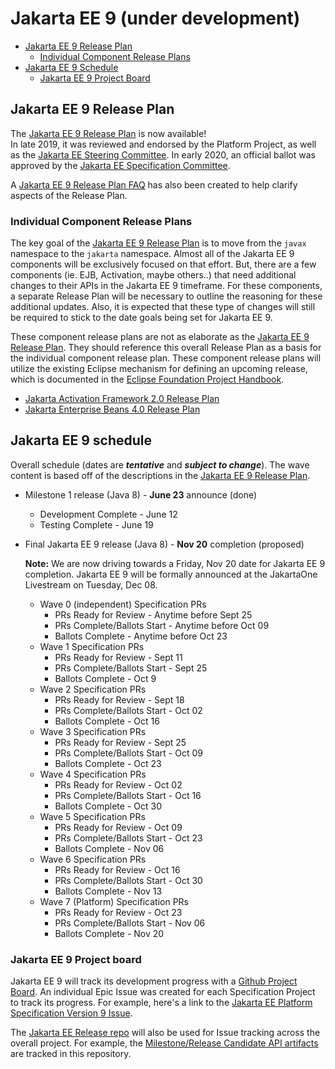 # Jakarta EE 9 (under development)

- [Jakarta EE 9 Release Plan](#jakarta-ee-9-release-plan)
    - [Individual Component Release Plans](#individual-component-release-plans)
- [Jakarta EE 9 Schedule](#jakarta-ee-9-schedule)
    - [Jakarta EE 9 Project Board](#jakarta-ee-9-project-board)

## Jakarta EE 9 Release Plan

The [Jakarta EE 9 Release Plan](JakartaEE9ReleasePlan) is now available!  
In late 2019, it was reviewed and endorsed by the Platform Project, as well as the [Jakarta EE Steering Committee](https://jakarta.ee/meeting_minutes/steering_committee/minutes-december-17-2019.pdf).
In early 2020, an official ballot was approved by the [Jakarta EE Specification Committee](https://www.eclipse.org/lists/jakarta.ee-spec/msg00574.html).

A [Jakarta EE 9 Release Plan FAQ](https://eclipse-ee4j.github.io/jakartaee-platform/jakartaee9/JakartaEE9ReleasePlanFAQ) has also been created to help clarify aspects of the Release Plan.

### Individual Component Release Plans

The key goal of the [Jakarta EE 9 Release Plan](JakartaEE9ReleasePlan) is to move from the `javax` namespace to the `jakarta` namespace.
Almost all of the Jakarta EE 9 components will be exclusively focused on that effort.
But, there are a few components (ie. EJB, Activation, maybe others..) that need additional changes to their APIs in the Jakarta EE 9 timeframe.
For these components, a separate Release Plan will be necessary to outline the reasoning for these additional updates.
Also, it is expected that these type of changes will still be required to stick to the date goals being set for Jakarta EE 9.

These component release plans are not as elaborate as the [Jakarta EE 9 Release Plan](JakartaEE9ReleasePlan).
They should reference this overall Release Plan as a basis for the individual component release plan.
These component release plans will utilize the existing Eclipse mechanism for defining an upcoming release, which is documented in the [Eclipse Foundation Project Handbook](https://www.eclipse.org/projects/handbook/#release).

- [Jakarta Activation Framework 2.0 Release Plan](https://projects.eclipse.org/projects/ee4j.jaf/releases/2.0/plan)
- [Jakarta Enterprise Beans 4.0 Release Plan](https://projects.eclipse.org/projects/ee4j.ejb/releases/4.0/plan)

## Jakarta EE 9 schedule

Overall schedule (dates are ***tentative*** and ***subject to change***).  The wave content is based off of the descriptions in the [Jakarta EE 9 Release Plan](JakartaEE9ReleasePlan).

- Milestone 1 release (Java 8) - **June 23** announce (done)
    - Development Complete - June 12
    - Testing Complete - June 19
    
    
- Final Jakarta EE 9 release (Java 8) - **Nov 20** completion (proposed)
    
    **Note:** We are now driving towards a Friday, Nov 20 date for Jakarta EE 9 completion.
    Jakarta EE 9 will be formally announced at the JakartaOne Livestream on Tuesday, Dec 08.
    
    - Wave 0 (independent) Specification PRs 
        - PRs Ready for Review - Anytime before Sept 25
        - PRs Complete/Ballots Start - Anytime before Oct 09
        - Ballots Complete - Anytime before Oct 23
    - Wave 1 Specification PRs 
        - PRs Ready for Review - Sept 11
        - PRs Complete/Ballots Start - Sept 25
        - Ballots Complete - Oct 9
    - Wave 2 Specification PRs 
        - PRs Ready for Review - Sept 18
        - PRs Complete/Ballots Start - Oct 02
        - Ballots Complete - Oct 16
    - Wave 3 Specification PRs 
        - PRs Ready for Review - Sept 25
        - PRs Complete/Ballots Start - Oct 09
        - Ballots Complete - Oct 23
    - Wave 4 Specification PRs 
        - PRs Ready for Review - Oct 02
        - PRs Complete/Ballots Start - Oct 16
        - Ballots Complete - Oct 30
    - Wave 5 Specification PRs 
        - PRs Ready for Review - Oct 09
        - PRs Complete/Ballots Start - Oct 23
        - Ballots Complete - Nov 06
    - Wave 6 Specification PRs 
        - PRs Ready for Review - Oct 16
        - PRs Complete/Ballots Start - Oct 30
        - Ballots Complete - Nov 13
    - Wave 7 (Platform) Specification PRs 
        - PRs Ready for Review - Oct 23
        - PRs Complete/Ballots Start - Nov 06
        - Ballots Complete - Nov 20 
    
### Jakarta EE 9 Project board

Jakarta EE 9 will track its development progress with a [Github Project Board](https://github.com/orgs/eclipse-ee4j/projects/17).
An individual Epic Issue was created for each Specification Project to track its progress.
For example, here's a link to the [Jakarta EE Platform Specification Version 9 Issue](https://github.com/eclipse-ee4j/jakartaee-platform/issues/133).

The [Jakarta EE Release repo](https://github.com/eclipse-ee4j/jakartaee-release) will also be used for Issue tracking across the overall project.
For example, the [Milestone/Release Candidate API artifacts](https://github.com/eclipse-ee4j/jakartaee-release/issues) are tracked in this repository.
